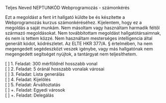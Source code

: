 Teljes Neved
NEPTUNKÓD
Webprogramozás - számonkérés

Ezt a megoldást a fent írt hallgató küldte be és készítette a Webprogramozás kurzus számonkéréséhez.
Kijelentem, hogy ez a megoldás a saját munkám. Nem másoltam vagy használtam harmadik féltől 
származó megoldásokat. Nem továbbítottam megoldást hallgatótársaimnak, és nem is tettem közzé. 
Nem használtam mesterséges intelligencia által generált kódot, kódrészletet.
Az ELTE HKR 377/A. § értelmében, ha nem megengedett segédeszközt veszek igénybe,
vagy más hallgatónak nem megengedett segítséget nyújtok, a tantárgyat nem teljesíthetem.

[ ] 1. Feladat: 300 mérföldnél hosszabb vonal  
[ ] 2. Feladat: 5 óránál hosszabb vonalak városai  
[ ] 3. Feladat: Lista generálás  
[ ] 4. Feladat: Kijelölés  
[ ] 5. Feladat: Árváltoztatás  
[ ] +. Feladat: Egyedi városok  
[ ] +. Feladat: Delegálás  